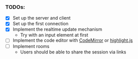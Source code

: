 ### TODOs:

- [x] Set up the server and client
- [x] Set up the first connection
- [x] Implement the realtime update mechanism
  - Try with an input element at first
- [ ] Implement the code editor with [CodeMirror](https://github.com/uiwjs/react-codemirror) or [highlight.js](https://highlightjs.org/#usage)
- [ ] Implement rooms
  - Users should be able to share the session via links
